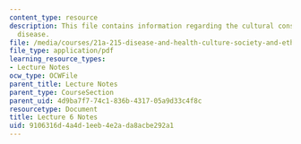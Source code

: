 ```yaml
---
content_type: resource
description: This file contains information regarding the cultural construction of
  disease.
file: /media/courses/21a-215-disease-and-health-culture-society-and-ethics-spring-2012/9106316d4a4d1eeb4e2ada8acbe292a1_MIT21A_215S12_lecture_06.pdf
file_type: application/pdf
learning_resource_types:
- Lecture Notes
ocw_type: OCWFile
parent_title: Lecture Notes
parent_type: CourseSection
parent_uid: 4d9ba7f7-74c1-836b-4317-05a9d33c4f8c
resourcetype: Document
title: Lecture 6 Notes
uid: 9106316d-4a4d-1eeb-4e2a-da8acbe292a1
---
```

